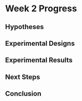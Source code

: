 # Week 2 Progress

## Hypotheses

## Experimental Designs

## Experimental Results

## Next Steps

## Conclusion

